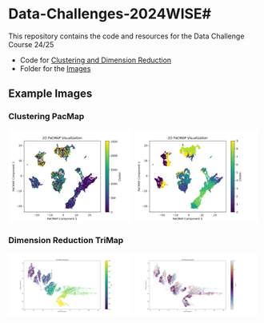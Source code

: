 
# Data-Challenges-2024WISE#
This repository contains the code and resources for the Data Challenge Course 24/25

- Code for [Clustering and Dimension Reduction](dimension_reduction/main.py)
- Folder for the [Images](images)

## Example Images ##
### Clustering PacMap ###
<p float="left">
  <img src="images/Clustering/all data/Hdbscan/Pacmap.png" width="49%" />
  <img src="images/Clustering/all data/kmeans-10/PacMap.png" width="49%" />
</p>

### Dimension Reduction TriMap ###
<p float="left">
  <img src="images/TriMap/TriMap-year.png" width="49%" />
  <img src="images/TriMap/TriMap-month.png" width="49%" />
</p>
